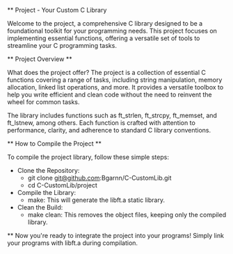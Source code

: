 ** Project - Your Custom C Library

Welcome to the project, a comprehensive C library designed to be a foundational toolkit for your programming needs. This project focuses on implementing essential functions, offering a versatile set of tools to streamline your C programming tasks.

** Project Overview **

What does the project offer? The project is a collection of essential C functions covering a range of tasks, including string manipulation, memory allocation, linked list operations, and more. It provides a versatile toolbox to help you write efficient and clean code without the need to reinvent the wheel for common tasks.

The library includes functions such as ft_strlen, ft_strcpy, ft_memset, and ft_lstnew, among others. Each function is crafted with attention to performance, clarity, and adherence to standard C library conventions.

** How to Compile the Project **

To compile the project library, follow these simple steps:

- Clone the Repository:
    - git clone git@github.com:Bgarnn/C-CustomLib.git
    - cd C-CustomLib/project
- Compile the Library:
    - make:  This will generate the libft.a static library.
- Clean the Build:
    - make clean: This removes the object files, keeping only the compiled library.
    
** Now you're ready to integrate the project into your programs! Simply link your programs with libft.a during compilation.
